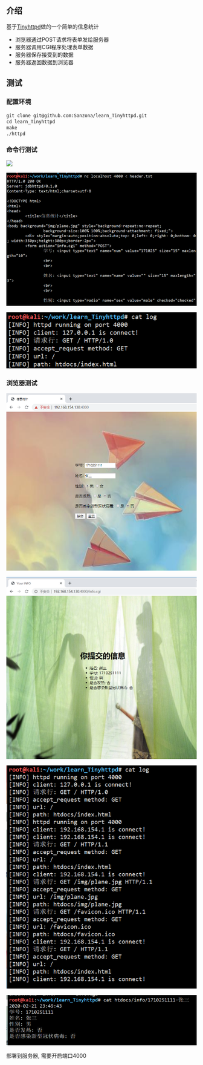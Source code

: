 ## 介绍

基于[Tinyhttpd](https://sourceforge.net/projects/tinyhttpd/)做的一个简单的信息统计

- 浏览器通过POST请求将表单发给服务器
- 服务器调用CGI程序处理表单数据
- 服务器保存接受到的数据
- 服务器返回数据到浏览器



## 测试

### 配置环境

```
git clone git@github.com:Sanzona/learn_Tinyhttpd.git
cd learn_Tinyhttpd
make
./httpd
```



### 命令行测试

![](assets/headers.png)

![](assets/nc.png)

![](assets/log.png)



### 浏览器测试

![](assets/info_send.png)



![](assets/info_back.png)



![](assets/log1.png)



![](assets/info.png)


部署到服务器, 需要开启端口4000
